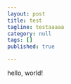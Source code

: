 ```yaml
---
layout: post
title: test
tagline: testaaaaa
category: null
tags: []
published: true

---
```

hello, world!